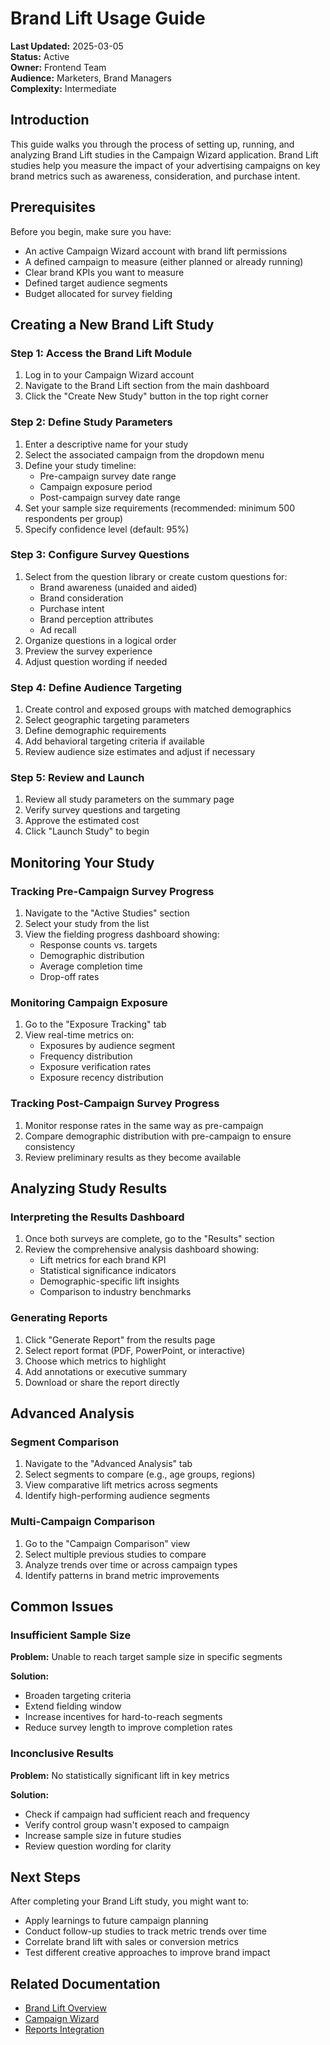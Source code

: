 # Brand Lift Usage Guide

**Last Updated:** 2025-03-05  
**Status:** Active  
**Owner:** Frontend Team  
**Audience:** Marketers, Brand Managers  
**Complexity:** Intermediate

## Introduction

This guide walks you through the process of setting up, running, and analyzing Brand Lift studies in the Campaign Wizard application. Brand Lift studies help you measure the impact of your advertising campaigns on key brand metrics such as awareness, consideration, and purchase intent.

## Prerequisites

Before you begin, make sure you have:

- An active Campaign Wizard account with brand lift permissions
- A defined campaign to measure (either planned or already running)
- Clear brand KPIs you want to measure
- Defined target audience segments
- Budget allocated for survey fielding

## Creating a New Brand Lift Study

### Step 1: Access the Brand Lift Module

1. Log in to your Campaign Wizard account
2. Navigate to the Brand Lift section from the main dashboard
3. Click the "Create New Study" button in the top right corner

### Step 2: Define Study Parameters

1. Enter a descriptive name for your study
2. Select the associated campaign from the dropdown menu
3. Define your study timeline:
   - Pre-campaign survey date range
   - Campaign exposure period
   - Post-campaign survey date range
4. Set your sample size requirements (recommended: minimum 500 respondents per group)
5. Specify confidence level (default: 95%)

### Step 3: Configure Survey Questions

1. Select from the question library or create custom questions for:
   - Brand awareness (unaided and aided)
   - Brand consideration
   - Purchase intent
   - Brand perception attributes
   - Ad recall
2. Organize questions in a logical order
3. Preview the survey experience
4. Adjust question wording if needed

### Step 4: Define Audience Targeting

1. Create control and exposed groups with matched demographics
2. Select geographic targeting parameters
3. Define demographic requirements
4. Add behavioral targeting criteria if available
5. Review audience size estimates and adjust if necessary

### Step 5: Review and Launch

1. Review all study parameters on the summary page
2. Verify survey questions and targeting
3. Approve the estimated cost
4. Click "Launch Study" to begin

## Monitoring Your Study

### Tracking Pre-Campaign Survey Progress

1. Navigate to the "Active Studies" section
2. Select your study from the list
3. View the fielding progress dashboard showing:
   - Response counts vs. targets
   - Demographic distribution
   - Average completion time
   - Drop-off rates

### Monitoring Campaign Exposure

1. Go to the "Exposure Tracking" tab
2. View real-time metrics on:
   - Exposures by audience segment
   - Frequency distribution
   - Exposure verification rates
   - Exposure recency distribution

### Tracking Post-Campaign Survey Progress

1. Monitor response rates in the same way as pre-campaign
2. Compare demographic distribution with pre-campaign to ensure consistency
3. Review preliminary results as they become available

## Analyzing Study Results

### Interpreting the Results Dashboard

1. Once both surveys are complete, go to the "Results" section
2. Review the comprehensive analysis dashboard showing:
   - Lift metrics for each brand KPI
   - Statistical significance indicators
   - Demographic-specific lift insights
   - Comparison to industry benchmarks

### Generating Reports

1. Click "Generate Report" from the results page
2. Select report format (PDF, PowerPoint, or interactive)
3. Choose which metrics to highlight
4. Add annotations or executive summary
5. Download or share the report directly

## Advanced Analysis

### Segment Comparison

1. Navigate to the "Advanced Analysis" tab
2. Select segments to compare (e.g., age groups, regions)
3. View comparative lift metrics across segments
4. Identify high-performing audience segments

### Multi-Campaign Comparison

1. Go to the "Campaign Comparison" view
2. Select multiple previous studies to compare
3. Analyze trends over time or across campaign types
4. Identify patterns in brand metric improvements

## Common Issues

### Insufficient Sample Size

**Problem:** Unable to reach target sample size in specific segments

**Solution:** 
- Broaden targeting criteria
- Extend fielding window
- Increase incentives for hard-to-reach segments
- Reduce survey length to improve completion rates

### Inconclusive Results

**Problem:** No statistically significant lift in key metrics

**Solution:**
- Check if campaign had sufficient reach and frequency
- Verify control group wasn't exposed to campaign
- Increase sample size in future studies
- Review question wording for clarity

## Next Steps

After completing your Brand Lift study, you might want to:

- Apply learnings to future campaign planning
- Conduct follow-up studies to track metric trends over time
- Correlate brand lift with sales or conversion metrics
- Test different creative approaches to improve brand impact

## Related Documentation

- [Brand Lift Overview](./overview.md)
- [Campaign Wizard](../campaign-wizard/overview.md)
- [Reports Integration](../reports/types.md) 
